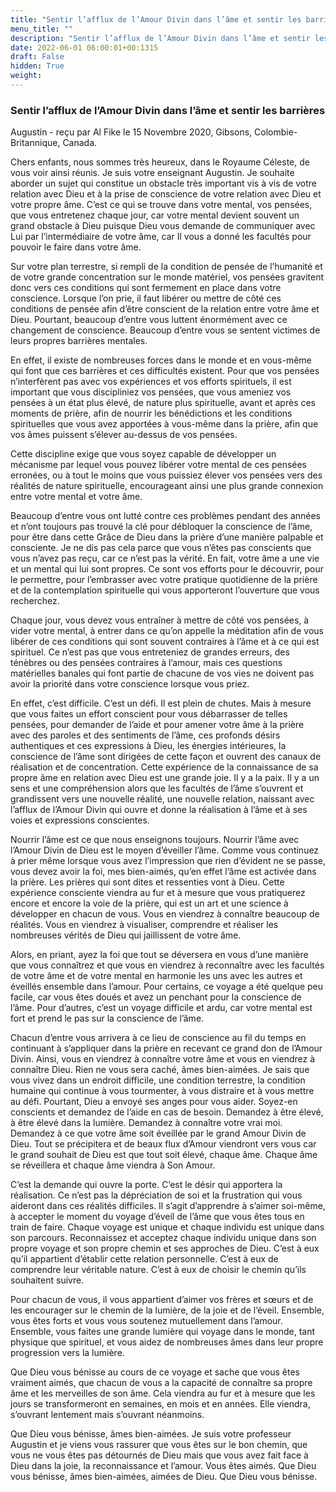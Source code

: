 ```yaml
---
title: "Sentir l’afflux de l’Amour Divin dans l’âme et sentir les barrières"
menu_title: ""
description: "Sentir l’afflux de l’Amour Divin dans l’âme et sentir les barrières"
date: 2022-06-01 06:00:01+00:1315
draft: False
hidden: True
weight:
---
```

### Sentir l’afflux de l’Amour Divin dans l’âme et sentir les barrières

Augustin - reçu par Al Fike le 15 Novembre 2020, Gibsons, Colombie-Britannique, Canada.

Chers enfants, nous sommes très heureux, dans le Royaume Céleste, de vous voir ainsi réunis. Je suis votre enseignant Augustin. Je souhaite aborder un sujet qui constitue un obstacle très important vis à vis de votre relation avec Dieu et à la prise de conscience de votre relation avec Dieu et votre propre âme. C’est ce qui se trouve dans votre mental, vos pensées, que vous entretenez chaque jour, car votre mental devient souvent un grand obstacle à Dieu puisque Dieu vous demande de communiquer avec Lui par l’intermédiaire de votre âme, car Il vous a donné les facultés pour pouvoir le faire dans votre âme.

Sur votre plan terrestre, si rempli de la condition de pensée de l’humanité et de votre grande concentration sur le monde matériel, vos pensées gravitent donc vers ces conditions qui sont fermement en place dans votre conscience. Lorsque l’on prie, il faut libérer ou mettre de côté ces conditions de pensée afin d’être conscient de la relation entre votre âme et Dieu. Pourtant, beaucoup d’entre vous luttent énormément avec ce changement de conscience. Beaucoup d’entre vous se sentent victimes de leurs propres barrières mentales.

En effet, il existe de nombreuses forces dans le monde et en vous-même qui font que ces barrières et ces difficultés existent. Pour que vos pensées n’interfèrent pas avec vos expériences et vos efforts spirituels, il est important que vous discipliniez vos pensées, que vous ameniez vos pensées à un état plus élevé, de nature plus spirituelle, avant et après ces moments de prière, afin de nourrir les bénédictions et les conditions spirituelles que vous avez apportées à vous-même dans la prière, afin que vos âmes puissent s’élever au-dessus de vos pensées.

Cette discipline exige que vous soyez capable de développer un mécanisme par lequel vous pouvez libérer votre mental de ces pensées erronées, ou à tout le moins que vous puissiez élever vos pensées vers des réalités de nature spirituelle, encourageant ainsi une plus grande connexion entre votre mental et votre âme.

Beaucoup d’entre vous ont lutté contre ces problèmes pendant des années et n’ont toujours pas trouvé la clé pour débloquer la conscience de l’âme, pour être dans cette Grâce de Dieu dans la prière d’une manière palpable et consciente. Je ne dis pas cela parce que vous n’êtes pas conscients que vous n’avez pas reçu, car ce n’est pas la vérité. En fait, votre âme a une vie et un mental qui lui sont propres. Ce sont vos efforts pour le découvrir, pour le permettre, pour l’embrasser avec votre pratique quotidienne de la prière et de la contemplation spirituelle qui vous apporteront l’ouverture que vous recherchez.

Chaque jour, vous devez vous entraîner à mettre de côté vos pensées, à vider votre mental, à entrer dans ce qu’on appelle la méditation afin de vous libérer de ces conditions qui sont souvent contraires à l’âme et à ce qui est spirituel. Ce n’est pas que vous entreteniez de grandes erreurs, des ténèbres ou des pensées contraires à l’amour, mais ces questions matérielles banales qui font partie de chacune de vos vies ne doivent pas avoir la priorité dans votre conscience lorsque vous priez.

En effet, c’est difficile. C’est un défi. Il est plein de chutes. Mais à mesure que vous faites un effort conscient pour vous débarrasser de telles pensées, pour demander de l’aide et pour amener votre âme à la prière avec des paroles et des sentiments de l’âme, ces profonds désirs authentiques et ces expressions à Dieu, les énergies intérieures, la conscience de l’âme sont dirigées de cette façon et ouvrent des canaux de réalisation et de concentration. Cette expérience de la connaissance de sa propre âme en relation avec Dieu est une grande joie. Il y a la paix. Il y a un sens et une compréhension alors que les facultés de l’âme s’ouvrent et grandissent vers une nouvelle réalité, une nouvelle relation, naissant avec l’afflux de l’Amour Divin qui ouvre et donne la réalisation à l’âme et à ses voies et expressions conscientes.

Nourrir l’âme est ce que nous enseignons toujours. Nourrir l’âme avec l’Amour Divin de Dieu est le moyen d’éveiller l’âme. Comme vous continuez à prier même lorsque vous avez l’impression que rien d’évident ne se passe, vous devez avoir la foi, mes bien-aimés, qu’en effet l’âme est activée dans la prière. Les prières qui sont dites et ressenties vont à Dieu. Cette expérience consciente viendra au fur et à mesure que vous pratiquerez encore et encore la voie de la prière, qui est un art et une science à développer en chacun de vous. Vous en viendrez à connaître beaucoup de réalités. Vous en viendrez à visualiser, comprendre et réaliser les nombreuses vérités de Dieu qui jaillissent de votre âme.

Alors, en priant, ayez la foi que tout se déversera en vous d’une manière que vous connaîtrez et que vous en viendrez à reconnaître avec les facultés de votre âme et de votre mental en harmonie les uns avec les autres et éveillés ensemble dans l’amour. Pour certains, ce voyage a été quelque peu facile, car vous êtes doués et avez un penchant pour la conscience de l’âme. Pour d’autres, c’est un voyage difficile et ardu, car votre mental est fort et prend le pas sur la conscience de l’âme.

Chacun d’entre vous arrivera à ce lieu de conscience au fil du temps en continuant à s’appliquer dans la prière en recevant ce grand don de l’Amour Divin. Ainsi, vous en viendrez à connaître votre âme et vous en viendrez à connaître Dieu. Rien ne vous sera caché, âmes bien-aimées. Je sais que vous vivez dans un endroit difficile, une condition terrestre, la condition humaine qui continue à vous tourmenter, à vous distraire et à vous mettre au défi. Pourtant, Dieu a envoyé ses anges pour vous aider. Soyez-en conscients et demandez de l’aide en cas de besoin. Demandez à être élevé, à être élevé dans la lumière. Demandez à connaître votre vrai moi. Demandez à ce que votre âme soit éveillée par le grand Amour Divin de Dieu. Tout se précipitera et de beaux flux d’Amour viendront vers vous car le grand souhait de Dieu est que tout soit élevé, chaque âme. Chaque âme se réveillera et chaque âme viendra à Son Amour.

C’est la demande qui ouvre la porte. C’est le désir qui apportera la réalisation. Ce n’est pas la dépréciation de soi et la frustration qui vous aideront dans ces réalités difficiles. Il s’agit d’apprendre à s’aimer soi-même, à accepter le moment du voyage d’éveil de l’âme que vous êtes tous en train de faire. Chaque voyage est unique et chaque individu est unique dans son parcours. Reconnaissez et acceptez chaque individu unique dans son propre voyage et son propre chemin et ses approches de Dieu. C’est à eux qu’il appartient d’établir cette relation personnelle. C’est à eux de comprendre leur véritable nature. C’est à eux de choisir le chemin qu’ils souhaitent suivre.

Pour chacun de vous, il vous appartient d’aimer vos frères et sœurs et de les encourager sur le chemin de la lumière, de la joie et de l’éveil. Ensemble, vous êtes forts et vous vous soutenez mutuellement dans l’amour. Ensemble, vous faites une grande lumière qui voyage dans le monde, tant physique que spirituel, et vous aidez de nombreuses âmes dans leur propre progression vers la lumière.

Que Dieu vous bénisse au cours de ce voyage et sache que vous êtes vraiment aimés, que chacun de vous a la capacité de connaître sa propre âme et les merveilles de son âme. Cela viendra au fur et à mesure que les jours se transformeront en semaines, en mois et en années. Elle viendra, s’ouvrant lentement mais s’ouvrant néanmoins.

Que Dieu vous bénisse, âmes bien-aimées. Je suis votre professeur Augustin et je viens vous rassurer que vous êtes sur le bon chemin, que vous ne vous êtes pas détournés de Dieu mais que vous avez fait face à Dieu dans la joie, la reconnaissance et l’amour. Vous êtes aimés. Que Dieu vous bénisse, âmes bien-aimées, aimées de Dieu. Que Dieu vous bénisse.
